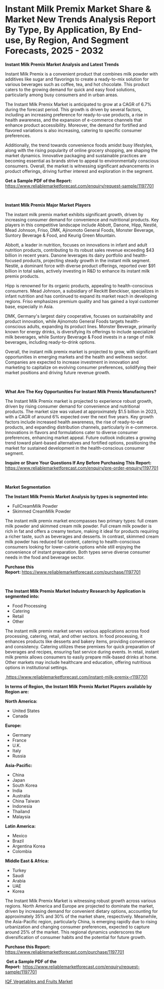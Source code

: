 <p><h1>Instant Milk Premix Market Share & Market New Trends Analysis Report By Type, By Application, By End-use, By Region, And Segment Forecasts, 2025 - 2032</h1></p><p><strong>Instant Milk Premix Market Analysis and Latest Trends</strong></p>
<p><p>Instant Milk Premix is a convenient product that combines milk powder with additives like sugar and flavorings to create a ready-to-mix solution for various beverages such as coffee, tea, and hot chocolate. This product caters to the growing demand for quick and easy food solutions, particularly among busy consumers and in urban areas.</p><p>The Instant Milk Premix Market is anticipated to grow at a CAGR of 6.7% during the forecast period. This growth is driven by several factors, including an increasing preference for ready-to-use products, a rise in health awareness, and the expansion of e-commerce channels that enhance product accessibility. Moreover, the demand for fortified and flavored variations is also increasing, catering to specific consumer preferences.</p><p>Additionally, the trend towards convenience foods amidst busy lifestyles, along with the rising popularity of online grocery shopping, are shaping the market dynamics. Innovative packaging and sustainable practices are becoming essential as brands strive to appeal to environmentally conscious consumers. Overall, the market is witnessing significant advancements in product offerings, driving further interest and exploration in the segment.</p></p>
<p><strong>Get a Sample PDF of the Report:&nbsp;</strong> <a href="https://www.reliablemarketforecast.com/enquiry/request-sample/1197701?utm_campaign=2736&utm_medium=2&utm_source=Github&utm_content=ia&utm_term=07042025&utm_id=instant-milk-premix">https://www.reliablemarketforecast.com/enquiry/request-sample/1197701</a></p>
<p>&nbsp;</p>
<p><strong>Instant Milk Premix Major Market Players</strong></p>
<p><p>The instant milk premix market exhibits significant growth, driven by increasing consumer demand for convenience and nutritional products. Key players in this competitive landscape include Abbott, Danone, Hipp, Nestlé, Mead Johnson, Friso, DMK, Ajinomoto General Foods, Monster Beverage, Suntory Beverage & Food, and Keurig Green Mountain.</p><p>Abbott, a leader in nutrition, focuses on innovations in infant and adult nutrition products, contributing to its robust sales revenue exceeding $43 billion in recent years. Danone leverages its dairy portfolio and health-focused products, projecting steady growth in the instant milk segment. Nestlé, a dominant force with diverse product offerings, reported over $91 billion in total sales, actively investing in R&D to enhance its instant milk premix products.</p><p>Hipp is renowned for its organic products, appealing to health-conscious consumers. Mead Johnson, a subsidiary of Reckitt Benckiser, specializes in infant nutrition and has continued to expand its market reach in developing regions. Friso emphasizes premium quality and has gained a loyal customer base, especially in Asia.</p><p>DMK, Germany's largest dairy cooperative, focuses on sustainability and product innovation, while Ajinomoto General Foods targets health-conscious adults, expanding its product lines. Monster Beverage, primarily known for energy drinks, is diversifying its offerings to include specialized milk beverages, while Suntory Beverage & Food invests in a range of milk beverages, including ready-to-drink options.</p><p>Overall, the instant milk premix market is projected to grow, with significant opportunities in emerging markets and the health and wellness sector. Companies are expected to increase investment in innovation and marketing to capitalize on evolving consumer preferences, solidifying their market positions and driving future revenue growth.</p></p>
<p>&nbsp;</p>
<p><strong>What Are The Key Opportunities For Instant Milk Premix Manufacturers?</strong></p>
<p><p>The Instant Milk Premix market is projected to experience robust growth, driven by rising consumer demand for convenience and nutritional products. The market size was valued at approximately $1.5 billion in 2023, with a CAGR of around 6% expected over the next five years. Key growth factors include increased health awareness, the rise of ready-to-eat products, and expanding distribution channels, particularly in e-commerce. Innovations in flavors and formulations cater to diverse consumer preferences, enhancing market appeal. Future outlook indicates a growing trend toward plant-based alternatives and fortified options, positioning the market for sustained development in the health-conscious consumer segment.</p></p>
<p><strong>Inquire or Share Your Questions If Any Before Purchasing This Report:</strong> <a href="https://www.reliablemarketforecast.com/enquiry/pre-order-enquiry/1197701?utm_campaign=2736&utm_medium=2&utm_source=Github&utm_content=ia&utm_term=07042025&utm_id=instant-milk-premix">https://www.reliablemarketforecast.com/enquiry/pre-order-enquiry/1197701</a></p>
<p>&nbsp;</p>
<p><strong>Market Segmentation</strong></p>
<p><strong>The Instant Milk Premix Market Analysis by types is segmented into:</strong></p>
<p><ul><li>FullCreamMilk Powder</li><li>Skimmed CreamMilk Powder</li></ul></p>
<p><p>The instant milk premix market encompasses two primary types: full cream milk powder and skimmed cream milk powder. Full cream milk powder is rich in fat and offers a creamy texture, making it ideal for products requiring a richer taste, such as beverages and desserts. In contrast, skimmed cream milk powder has reduced fat content, catering to health-conscious consumers looking for lower-calorie options while still enjoying the convenience of instant preparation. Both types serve diverse consumer needs in the food and beverage sector.</p></p>
<p><strong>Purchase this Report:&nbsp;</strong><a href="https://www.reliablemarketforecast.com/purchase/1197701?utm_campaign=2736&utm_medium=2&utm_source=Github&utm_content=ia&utm_term=07042025&utm_id=instant-milk-premix">https://www.reliablemarketforecast.com/purchase/1197701</a></p>
<p>&nbsp;</p>
<p><strong>The Instant Milk Premix Market Industry Research by Application is segmented into:</strong></p>
<p><ul><li>Food Processing</li><li>Catering</li><li>Retail</li><li>Other</li></ul></p>
<p><p>The instant milk premix market serves various applications across food processing, catering, retail, and other sectors. In food processing, it enhances products like desserts and bakery items, providing convenience and consistency. Catering utilizes these premixes for quick preparation of beverages and recipes, ensuring fast service during events. In retail, instant milk premix allows consumers to easily prepare milk-based drinks at home. Other markets may include healthcare and education, offering nutritious options in institutional settings.</p></p>
<p><a href="https://www.reliablemarketforecast.com/instant-milk-premix-r1197701?utm_campaign=2736&utm_medium=2&utm_source=Github&utm_content=ia&utm_term=07042025&utm_id=instant-milk-premix">&nbsp;https://www.reliablemarketforecast.com/instant-milk-premix-r1197701</a></p>
<p><strong>In terms of Region, the Instant Milk Premix Market Players available by Region are:</strong></p>
<p>
    <p> <strong> North America: </strong>
        <ul>
            <li>United States</li>
            <li>Canada</li>
        </ul>
        </p> 
    <p> <strong> Europe: </strong>
        <ul>
            <li>Germany</li>
            <li>France</li>
            <li>U.K.</li>
            <li>Italy</li>
            <li>Russia</li>
        </ul>
        </p> 
    <p> <strong> Asia-Pacific: </strong>
        <ul>
            <li>China</li>
            <li>Japan</li>
            <li>South Korea</li>
            <li>India</li>
            <li>Australia</li>
            <li>China Taiwan</li>
            <li>Indonesia</li>
            <li>Thailand</li>
            <li>Malaysia</li>
        </ul>
        </p> 
    <p> <strong> Latin America: </strong>
        <ul>
            <li>Mexico</li>
            <li>Brazil</li>
            <li>Argentina Korea</li>
            <li>Colombia</li>
        </ul>
        </p> 
    <p> <strong> Middle East & Africa: </strong>
        <ul>
            <li>Turkey</li>
            <li>Saudi</li>
            <li>Arabia</li>
            <li>UAE</li>
            <li>Korea</li>
        </ul>
    </p>
    </p>
<p><p>The Instant Milk Premix Market is witnessing robust growth across various regions. North America and Europe are projected to dominate the market, driven by increasing demand for convenient dietary options, accounting for approximately 35% and 30% of the market share, respectively. Meanwhile, the Asia-Pacific region, particularly China, is emerging rapidly due to rising urbanization and changing consumer preferences, expected to capture around 25% of the market. This regional dynamics underscores the diversification of consumer habits and the potential for future growth.</p></p>
<p><strong>Purchase this Report: </strong><a href="https://www.reliablemarketforecast.com/purchase/1197701?utm_campaign=2736&utm_medium=2&utm_source=Github&utm_content=ia&utm_term=07042025&utm_id=instant-milk-premix">https://www.reliablemarketforecast.com/purchase/1197701</a></p>
<p>&nbsp;<strong>Get a Sample PDF of the Report:&nbsp;&nbsp;</strong><a href="https://www.reliablemarketforecast.com/enquiry/request-sample/1197701?utm_campaign=2736&utm_medium=2&utm_source=Github&utm_content=ia&utm_term=07042025&utm_id=instant-milk-premix">https://www.reliablemarketforecast.com/enquiry/request-sample/1197701</a></p>
<p><strong></strong></p>
<p><p><a href="https://github.com/elitasvimal/Market-Research-Report-List-1/blob/main/iqf-vegetables-and-fruits-market.md?utm_campaign=2736&utm_medium=2&utm_source=Github&utm_content=ia&utm_term=07042025&utm_id=instant-milk-premix">IQF Vegetables and Fruits Market</a></p></p>